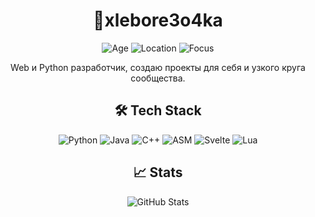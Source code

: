 <div align="center">
    <h1>👋xlebore3o4ka</h1>
    <p>
        <img src="https://img.shields.io/badge/age-16-blue" alt="Age">
        <img src="https://img.shields.io/badge/location-Russia-red" alt="Location">
        <img src="https://img.shields.io/badge/focus-Personal%20%26%20Community%20Projects-green" alt="Focus">
    </p>
    <p>Web и Python разработчик, создаю проекты для себя и узкого круга сообщества.</p>
    <h2>🛠 Tech Stack</h2>
    <p>
        <img src="https://img.shields.io/badge/Python-3776AB?style=flat&logo=python&logoColor=white" alt="Python">
        <img src="https://img.shields.io/badge/Java-ED8B00?style=flat&logo=java&logoColor=white" alt="Java">
        <img src="https://img.shields.io/badge/C++-00599C?style=flat&logo=c%2B%2B&logoColor=white" alt="C++">
        <img src="https://img.shields.io/badge/Assembly-8E0E0E?style=flat" alt="ASM">
        <img src="https://img.shields.io/badge/Svelte-FF3E00?style=flat&logo=svelte&logoColor=white" alt="Svelte">
        <img src="https://img.shields.io/badge/Lua-2C2D72?style=flat&logo=lua&logoColor=white" alt="Lua">
    </p>
    <h2>📈 Stats</h2>
    <img src="https://github-readme-stats.vercel.app/api?username=xlebore3o4ka&show_icons=true&theme=radical" alt="GitHub Stats">
</div>
